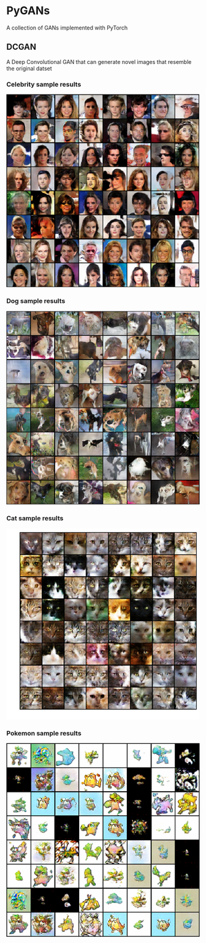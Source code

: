 # PyGANs
A collection of GANs implemented with PyTorch

## DCGAN
A Deep Convolutional GAN that can generate novel images that resemble the original datset

### Celebrity sample results
![Celebrity sample results](sample_images/celeb_progress.png)

### Dog sample results
![Dog sample results](sample_images/dog_progress.png)

### Cat sample results
![Cat sample results](sample_images/cat_progress.png)

### Pokemon sample results
![Pokemon sample results](sample_images/pokemon_progress.png)


<!-- ## CycleGAN
A GAN that can change the texture of images

### Monet to Photo

### Photo to Monet -->
